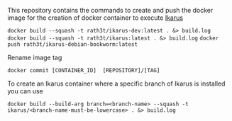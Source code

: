 This repository contains the commands to create and push the docker image for the creation of docker container to execute [Ikarus](https://ikarus-project.github.io/)

`docker build --squash -t rath3t/ikarus-dev:latest . &> build.log`
`docker build --squash -t rath3t/ikarus:latest . &> build.log`
`docker push rath3t/ikarus-debian-bookworm:latest`

Rename image tag

`docker commit [CONTAINER_ID]  [REPOSITORY]/[TAG]`


To create an Ikarus container where a specific branch of Ikarus is installed you can use

`docker build --build-arg branch=<branch-name> --squash -t ikarus/<branch-name-must-be-lowercase> . &> build.log`
